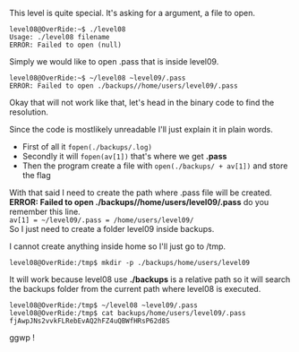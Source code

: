 This level is quite special. It's asking for a argument, a file to open.

	level08@OverRide:~$ ./level08 
	Usage: ./level08 filename
	ERROR: Failed to open (null)

Simply we would like to open .pass that is inside level09.

	level08@OverRide:~$ ~/level08 ~level09/.pass
	ERROR: Failed to open ./backups//home/users/level09/.pass

Okay that will not work like that, let's head in the binary code to find the resolution.

Since the code is mostlikely unreadable I'll just explain it in plain words.

+ First of all it `fopen(./backups/.log)` 
+ Secondly it will `fopen(av[1])` that's where we get **.pass**
+ Then the program create a file with `open(./backups/ + av[1])` and store the flag

With that said I need to create the path where .pass file will be created.\
**ERROR: Failed to open ./backups//home/users/level09/.pass** do you remember this line.\
`av[1] = ~/level09/.pass = /home/users/level09/`\
So I just need to create a folder level09 inside backups.

I cannot create anything inside home so I'll just go to /tmp.

	level08@OverRide:/tmp$ mkdir -p ./backups/home/users/level09

It will work because level08 use **./backups** is a relative path so it will search the backups folder from the current path where level08 is executed.

	level08@OverRide:/tmp$ ~/level08 ~level09/.pass
	level08@OverRide:/tmp$ cat backups/home/users/level09/.pass 
	fjAwpJNs2vvkFLRebEvAQ2hFZ4uQBWfHRsP62d8S

ggwp !